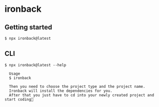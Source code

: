 # ironback

## Getting started

```bash
$ npx ironback@latest
```

## CLI

```
$ npx ironback@latest --help

  Usage
  $ ironback

  Then you need to choose the project type and the project name.
  Ironback will install the dependencies for you.
  After that you just have to cd into your newly created project and start coding💙
```
